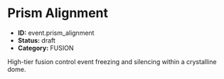 # Prism Alignment

- **ID:** event.prism_alignment
- **Status:** draft
- **Category:** FUSION

High-tier fusion control event freezing and silencing within a crystalline dome.
